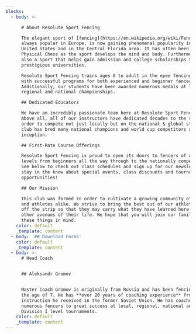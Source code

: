 ```yaml
---
blocks:
  - body: >-

      # About Resolute Sport Fencing

      The elegant sport of [fencing](https://en.wikipedia.org/wiki/Fencing),
      always popular in Europe, is now gaining phenomenal popularity in the
      United States and in the Central Florida area. It has often been called
      Physical Chess as the sport develops the mind and body. Furthermore, it is
      also a sport that helps gain admission and college scholarships to
      prestigious universities.

      Resolute Sport Fencing trains ages 6 to adult in the epee fencing weapon
      with successful programs for both experienced and beginner fencers.
      Additionally, our students have been awarded numerous medals at local,
      regional and national championships.

      ## Dedicated Educators

      We have an incredibly passionate team here at Resolute Sport Fencing.
      Above all, all of our instructors have dedicated decades to the sport in
      order to compete not just locally but on the national & global stage. Our
      club has bred many national champions and world cup competitors since its
      inception.

      ## First-Rate Course Offerings

      Resolute Sport Fencing is proud to open its doors to fencers of all skill
      levels from beginners all the way through to the nationally competitive.
      See below to check out class schedules and sign up for our newsletter to
      stay in the know about special events, class discounts and tournament
      opportunities!

      ## Our Mission

      This club was formed in order to cultivate a growing community of fencers
      and athletes alike. We strive to bring the best out of our athletes on and
      off the strip so that they may carry what they have learned here into
      other avenues of their life. We hope that you will join our family with
      these things in mind.
    color: default
    _template: content
  - body: '## Download Forms'
    color: default
    _template: content
  - body: >-
      # Head Coach


      ## Aleksandr Gromov


      Master Coach Gromov is originally from Russia and has been fencing since
      the age of 7. He has **over 20 years of coaching experience** from
      instruction he received in the former Soviet Union. He has coached
      numerous fencers to great success at local, regional, national and NCAA
      Division I level tournaments.
    color: default
    _template: content
---
```


